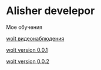 # Alisher develepor

Мое обучения

[wolt видеонаблюдения](https://aleshka1209.github.io/src/index.html)

[wolt version 0.0.1](https://aleshka1209.github.io/wolt/index.html)

[wolt version 0.0.2](https://aleshka1209.github.io/wolt%200.0.2/index.html)


